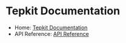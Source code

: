 # Tepkit Documentation

- Home: [Tepkit Documentation](https://teplabcode.github.io/TepkitDoc/)
- API Reference: [API Reference](https://teplabcode.github.io/TepkitDoc/others/api_reference_overview.html)
